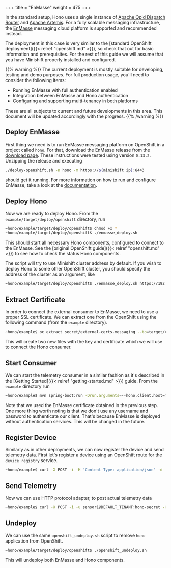 +++
title = "EnMasse"
weight = 475
+++

In the standard setup, Hono uses a single instance of [Apache Qpid Dispatch Router](https://qpid.apache.org) and [Apache Artemis](https://activemq.apache.org/artemis). For a fully scalable messaging infrastructure, the [EnMasse](http://enmasse.io/) messaging cloud platform is supported and recommended instead.

<!--more-->
The deployment in this case is very similar to the [standard OpenShift deployment]({{< relref "openshift.md" >}}), so check that out for basic information and prerequisites. For the rest of this guide we will assume that you have Minishift properly installed and configured.

{{% warning %}}
The current deployment is mostly suitable for developing, testing and demo purposes. For full production usage, you'll need to consider the following items:

* Running EnMasse with full authentication enabled
* Integration between EnMasse and Hono authentication
* Configuring and supporting multi-tenancy in both platforms

These are all subjects to current and future developments in this area. This document will be updated accordingly with the progress. 
{{% /warning %}}

## Deploy EnMasse

First thing we need is to run EnMasse messaging platform on OpenShift in a project called `hono`. For that, download the EnMasse release from the [download page](https://github.com/EnMasseProject/enmasse/releases). These instructions were tested using version `0.13.2`. Unzipping the release and executing

~~~sh
./deploy-openshift.sh -n hono -m https://$(minishift ip):8443
~~~

should get it running. For more information on how to run and configure EnMasse, take a look at the [documentation](http://enmasse.io/documentation/).

## Deploy Hono

Now we are ready to deploy Hono. From the `example/target/deploy/openshift` directory, run 

~~~sh
~hono/example/target/deploy/openshift$ chmod +x *
~hono/example/target/deploy/openshift$ ./enmasse_deploy.sh
~~~

This should start all necessary Hono components, configured to connect to the EnMasse. See the [original OpenShift guide]({{< relref "openshift.md" >}}) to see how to check the status Hono components.

The script will try to use Minishift cluster address by default. If you wish to deploy Hono to some other OpenShift cluster, you should specify the address of the cluster as an argument, like

~~~sh
~hono/example/target/deploy/openshift$ ./enmasse_deploy.sh https://192.168.64.3:8443
~~~

## Extract Certificate

In order to connect the external consumer to EnMasse, we need to use a proper SSL certificate. We can extract one from the OpenShift using the following command (from the `example` directory).

~~~sh
~hono/example$ oc extract secret/external-certs-messaging --to=target/config/hono-demo-certs-jar/ -n hono
~~~

This will create two new files with the key and certificate which we will use to connect the Hono consumer.

## Start Consumer

We can start the telemetry consumer in a similar fashion as it's described in the [Getting Started]({{< relref "getting-started.md" >}}) guide. From the `example` directory run

~~~sh
~hono/example$ mvn spring-boot:run -Drun.arguments=--hono.client.host=messaging-hono.$(minishift ip).nip.io,--hono.client.port=443,--hono.client.trustStorePath=target/config/hono-demo-certs-jar/server-cert.pem
~~~

Note that we used the EnMasse certificate obtained in the previous step. One more thing worth noting is that we don't use any username and password to authenticate our client. That's because EnMasse is deployed without authentication services. This will be changed in the future.

## Register Device

Similarly as in other deployments, we can now register the device and send telemetry data. First let's register a device using an OpenShift route for the `device registry` service.

~~~sh
~hono/example$ curl -X POST -i -H 'Content-Type: application/json' -d '{"device-id": "4711"}' http://hono-service-device-registry-http-hono.$(minishift ip).nip.io/registration/DEFAULT_TENANT
~~~

## Send Telemetry

Now we can use HTTP protocol adapter, to post actual telemetry data

~~~sh
~hono/example$ curl -X POST -i -u sensor1@DEFAULT_TENANT:hono-secret -H 'Content-Type: application/json' --data-binary '{"temp": 5}' http://hono-adapter-rest-vertx-hono.$(minishift ip).nip.io/telemetry
~~~

## Undeploy

We can use the same `openshift_undeploy.sh` script to remove `hono` application from OpenShift.

~~~sh
~hono/example/target/deploy/openshift$ ./openshift_undeploy.sh
~~~

This will undeploy both EnMasse and Hono components.

